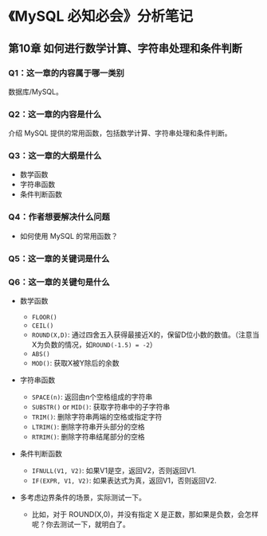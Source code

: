 # 《MySQL 必知必会》分析笔记

## 第10章 如何进行数学计算、字符串处理和条件判断

### Q1：这一章的内容属于哪一类别

数据库/MySQL。

### Q2：这一章的内容是什么

介绍 MySQL 提供的常用函数，包括数学计算、字符串处理和条件判断。

### Q3：这一章的大纲是什么

- 数学函数
- 字符串函数
- 条件判断函数

### Q4：作者想要解决什么问题

- 如何使用 MySQL 的常用函数？

### Q5：这一章的关键词是什么

### Q6：这一章的关键句是什么

- 数学函数
  - `FLOOR()`
  - `CEIL()`
  - `ROUND(X,D)`: 通过四舍五入获得最接近X的，保留D位小数的数值。（注意当X为负数的情况，如`ROUND(-1.5) = -2`）
  - `ABS()`
  - `MOD()`: 获取X被Y除后的余数

- 字符串函数
  - `SPACE(n)`: 返回由n个空格组成的字符串
  - `SUBSTR()` or `MID()`: 获取字符串中的子字符串
  - `TRIM()`: 删除字符串两端的空格或指定字符
  - `LTRIM()`: 删除字符串开头部分的空格
  - `RTRIM()`: 删除字符串结尾部分的空格

- 条件判断函数
  - `IFNULL(V1, V2)`: 如果V1是空，返回V2，否则返回V1.
  - `IF(EXPR, V1, V2)`: 如果表达式为真，返回V1，否则返回V2.

- 多考虑边界条件的场景，实际测试一下。
  - 比如，对于 ROUND(X,0)，并没有指定 X 是正数，那如果是负数，会怎样呢？你去测试一下，就明白了。
